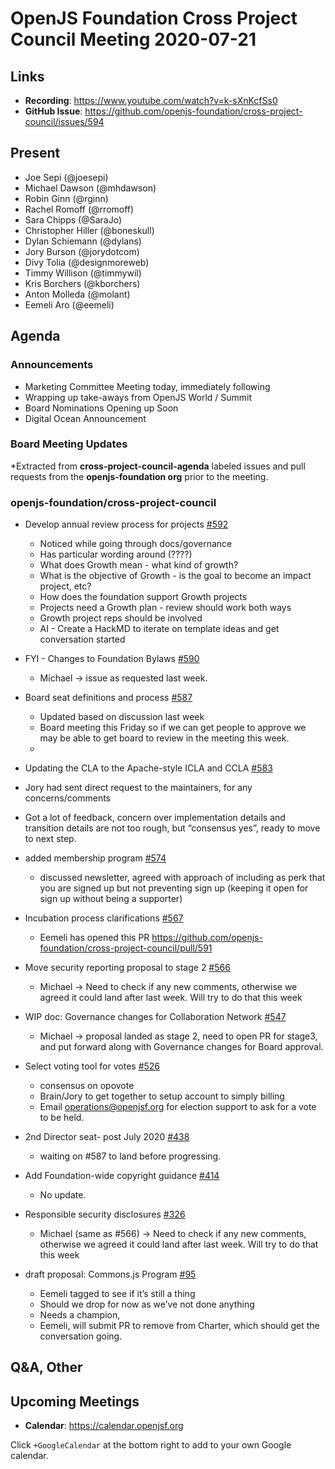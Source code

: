 # OpenJS Foundation Cross Project Council Meeting 2020-07-21

## Links

* **Recording**: https://www.youtube.com/watch?v=k-sXnKcfSs0
* **GitHub Issue**: https://github.com/openjs-foundation/cross-project-council/issues/594

## Present

* Joe Sepi (@joesepi)
* Michael Dawson (@mhdawson)
* Robin Ginn (@rginn)
* Rachel Romoff (@rromoff)
* Sara Chipps (@SaraJo)
* Christopher Hiller (@boneskull)
* Dylan Schiemann (@dylans)
* Jory Burson (@jorydotcom)
* Divy Tolia (@designmoreweb)
* Timmy Willison (@timmywil)
* Kris Borchers (@kborchers)
* Anton Molleda (@molant)
* Eemeli Aro (@eemeli)


## Agenda

### Announcements

* Marketing Committee Meeting today, immediately following
* Wrapping up take-aways from OpenJS World / Summit
* Board Nominations Opening up Soon
* Digital Ocean Announcement


### Board Meeting Updates
 
*Extracted from **cross-project-council-agenda** labeled issues and pull requests from the **openjs-foundation org** prior to the meeting.

### openjs-foundation/cross-project-council





* Develop annual review process for projects [#592](https://github.com/openjs-foundation/cross-project-council/issues/592)
  * Noticed while going through docs/governance
  * Has particular wording around (????)
  * What does Growth mean - what kind of growth?
  * What is the objective of Growth - is the goal to become an impact project, etc?
  * How does the foundation support Growth projects
  * Projects need a Growth plan - review should work both ways
  * Growth project reps should be involved
  * AI - Create a HackMD to iterate on template ideas and get conversation started 

* FYI - Changes to Foundation Bylaws [#590](https://github.com/openjs-foundation/cross-project-council/issues/590)
  * Michael -> issue as requested last week.

* Board seat definitions and process [#587](https://github.com/openjs-foundation/cross-project-council/pull/587)
  * Updated based on discussion last week
  * Board meeting this Friday so if we can get people to approve we may be able to 
    get board to review in the meeting this week.
  * 

* Updating the CLA to the Apache-style ICLA and CCLA [#583](https://github.com/openjs-foundation/cross-project-council/issues/583)
 * Jory had sent direct request to the maintainers, for any concerns/comments
 * Got a lot of feedback, concern over implementation details and transition details
    are not too rough, but “consensus yes”, ready to move to next step.

* added membership program [#574](https://github.com/openjs-foundation/cross-project-council/pull/574)
  * discussed newsletter, agreed with approach of including as perk that you are signed up but
    not preventing sign up (keeping it open for sign up without being a supporter)

* Incubation process clarifications [#567](https://github.com/openjs-foundation/cross-project-council/issues/567)
  * Eemeli has opened this PR https://github.com/openjs-foundation/cross-project-council/pull/591

* Move security reporting proposal to stage 2 [#566](https://github.com/openjs-foundation/cross-project-council/pull/566)
  * Michael -> Need to check if any new comments, otherwise we agreed it could land after last week.  Will try to do that this week

* WIP doc: Governance changes for Collaboration Network [#547](https://github.com/openjs-foundation/cross-project-council/pull/547)
  * Michael -> proposal landed as stage 2, need to open PR for stage3, and put forward along with Governance changes for Board approval.

* Select voting tool for votes [#526](https://github.com/openjs-foundation/cross-project-council/issues/526)
  * consensus on opovote
  * Brain/Jory to get together to setup account to simply billing
  * Email operations@openjsf.org for election support to ask for a vote to be held.

* 2nd Director seat- post July 2020 [#438](https://github.com/openjs-foundation/cross-project-council/issues/438)
  * waiting on #587 to land before progressing.

* Add Foundation-wide copyright guidance [#414](https://github.com/openjs-foundation/cross-project-council/pull/414)
  * No update.

* Responsible security disclosures [#326](https://github.com/openjs-foundation/cross-project-council/issues/326)
  * Michael (same as #566) -> Need to check if any new comments, otherwise we agreed it could land after last week.  Will try to do that this week

* draft proposal: Commons.js Program [#95](https://github.com/openjs-foundation/cross-project-council/issues/95)
  * Eemeli tagged to see if it’s still a thing
  * Should we drop for now as we’ve not done anything
  * Needs a champion, 
  * Eemeli, will submit PR to remove from Charter, which should get the conversation going.


## Q&A, Other

## Upcoming Meetings

* **Calendar**: https://calendar.openjsf.org

Click `+GoogleCalendar` at the bottom right to add to your own Google calendar.

